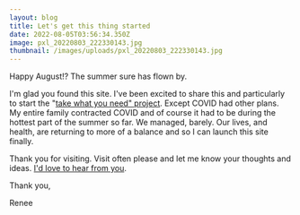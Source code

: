 ```yaml
---
layout: blog
title: Let's get this thing started
date: 2022-08-05T03:56:34.350Z
image: pxl_20220803_222330143.jpg
thumbnail: /images/uploads/pxl_20220803_222330143.jpg
---
```


Happy August!? The summer sure has flown by.

I'm glad you found this site. I've been excited to share this and particularly to start the "[take what you need" project](https://stonedtolife.com/take-what-you-need/). Except COVID had other plans. My entire family contracted COVID and of course it had to be during the hottest part of the summer so far. We managed, barely. Our lives, and health, are returning to more of a balance and so I can launch this site finally.

Thank you for visiting. Visit often please and let me know your thoughts and ideas. [I'd love to hear from you](https://stonedtolife.com/contact/).

Thank you,

Renee
